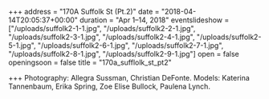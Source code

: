 +++
address = "170A Suffolk St (Pt.2)"
date = "2018-04-14T20:05:37+00:00"
duration = "Apr 1–14, 2018"
eventslideshow = ["/uploads/suffolk2-1-1.jpg", "/uploads/suffolk2-2-1.jpg", "/uploads/suffolk2-3-1.jpg", "/uploads/suffolk2-4-1.jpg", "/uploads/suffolk2-5-1.jpg", "/uploads/suffolk2-6-1.jpg", "/uploads/suffolk2-7-1.jpg", "/uploads/suffolk2-8-1.jpg", "/uploads/suffolk2-9-1.jpg"]
open = false
openingsoon = false
title = "170a_sufflolk_st_pt2"

+++
Photography: Allegra Sussman, Christian DeFonte. Models: Katerina Tannenbaum, Erika Spring, Zoe Elise Bullock, Paulena Lynch.
